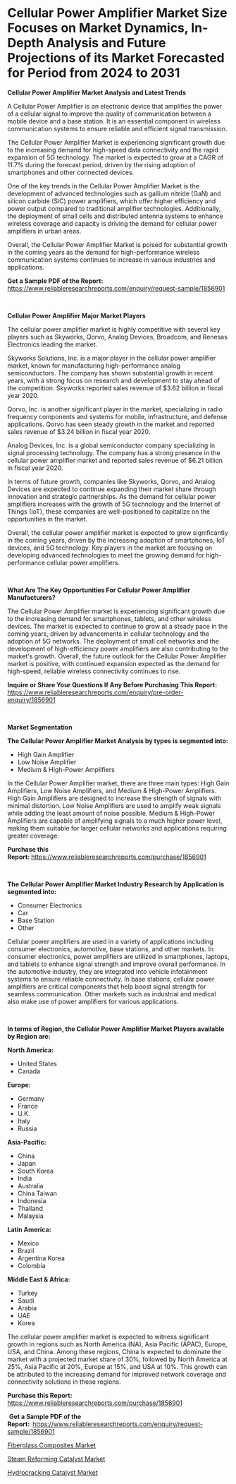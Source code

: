 <p><h1>Cellular Power Amplifier Market Size Focuses on Market Dynamics, In-Depth Analysis and Future Projections of its Market Forecasted for Period from 2024 to 2031</h1></p><p><strong>Cellular Power Amplifier Market Analysis and Latest Trends</strong></p>
<p><p>A Cellular Power Amplifier is an electronic device that amplifies the power of a cellular signal to improve the quality of communication between a mobile device and a base station. It is an essential component in wireless communication systems to ensure reliable and efficient signal transmission.</p><p>The Cellular Power Amplifier Market is experiencing significant growth due to the increasing demand for high-speed data connectivity and the rapid expansion of 5G technology. The market is expected to grow at a CAGR of 11.7% during the forecast period, driven by the rising adoption of smartphones and other connected devices.</p><p>One of the key trends in the Cellular Power Amplifier Market is the development of advanced technologies such as gallium nitride (GaN) and silicon carbide (SiC) power amplifiers, which offer higher efficiency and power output compared to traditional amplifier technologies. Additionally, the deployment of small cells and distributed antenna systems to enhance wireless coverage and capacity is driving the demand for cellular power amplifiers in urban areas.</p><p>Overall, the Cellular Power Amplifier Market is poised for substantial growth in the coming years as the demand for high-performance wireless communication systems continues to increase in various industries and applications.</p></p>
<p><strong>Get a Sample PDF of the Report:&nbsp;</strong> <a href="https://www.reliableresearchreports.com/enquiry/request-sample/1856901">https://www.reliableresearchreports.com/enquiry/request-sample/1856901</a></p>
<p>&nbsp;</p>
<p><strong>Cellular Power Amplifier Major Market Players</strong></p>
<p><p>The cellular power amplifier market is highly competitive with several key players such as Skyworks, Qorvo, Analog Devices, Broadcom, and Renesas Electronics leading the market. </p><p>Skyworks Solutions, Inc. is a major player in the cellular power amplifier market, known for manufacturing high-performance analog semiconductors. The company has shown substantial growth in recent years, with a strong focus on research and development to stay ahead of the competition. Skyworks reported sales revenue of $3.62 billion in fiscal year 2020.</p><p>Qorvo, Inc. is another significant player in the market, specializing in radio frequency components and systems for mobile, infrastructure, and defense applications. Qorvo has seen steady growth in the market and reported sales revenue of $3.24 billion in fiscal year 2020.</p><p>Analog Devices, Inc. is a global semiconductor company specializing in signal processing technology. The company has a strong presence in the cellular power amplifier market and reported sales revenue of $6.21 billion in fiscal year 2020.</p><p>In terms of future growth, companies like Skyworks, Qorvo, and Analog Devices are expected to continue expanding their market share through innovation and strategic partnerships. As the demand for cellular power amplifiers increases with the growth of 5G technology and the Internet of Things (IoT), these companies are well-positioned to capitalize on the opportunities in the market.</p><p>Overall, the cellular power amplifier market is expected to grow significantly in the coming years, driven by the increasing adoption of smartphones, IoT devices, and 5G technology. Key players in the market are focusing on developing advanced technologies to meet the growing demand for high-performance cellular power amplifiers.</p></p>
<p>&nbsp;</p>
<p><strong>What Are The Key Opportunities For Cellular Power Amplifier Manufacturers?</strong></p>
<p><p>The Cellular Power Amplifier market is experiencing significant growth due to the increasing demand for smartphones, tablets, and other wireless devices. The market is expected to continue to grow at a steady pace in the coming years, driven by advancements in cellular technology and the adoption of 5G networks. The deployment of small cell networks and the development of high-efficiency power amplifiers are also contributing to the market's growth. Overall, the future outlook for the Cellular Power Amplifier market is positive, with continued expansion expected as the demand for high-speed, reliable wireless connectivity continues to rise.</p></p>
<p><strong>Inquire or Share Your Questions If Any Before Purchasing This Report:</strong> <a href="https://www.reliableresearchreports.com/enquiry/pre-order-enquiry/1856901">https://www.reliableresearchreports.com/enquiry/pre-order-enquiry/1856901</a></p>
<p>&nbsp;</p>
<p><strong>Market Segmentation</strong></p>
<p><strong>The Cellular Power Amplifier Market Analysis by types is segmented into:</strong></p>
<p><ul><li>High Gain Amplifier</li><li>Low Noise Amplifier</li><li>Medium & High-Power Amplifiers</li></ul></p>
<p><p>In the Cellular Power Amplifier market, there are three main types: High Gain Amplifiers, Low Noise Amplifiers, and Medium & High-Power Amplifiers. High Gain Amplifiers are designed to increase the strength of signals with minimal distortion. Low Noise Amplifiers are used to amplify weak signals while adding the least amount of noise possible. Medium & High-Power Amplifiers are capable of amplifying signals to a much higher power level, making them suitable for larger cellular networks and applications requiring greater coverage.</p></p>
<p><strong>Purchase this Report:&nbsp;</strong><a href="https://www.reliableresearchreports.com/purchase/1856901">https://www.reliableresearchreports.com/purchase/1856901</a></p>
<p>&nbsp;</p>
<p><strong>The Cellular Power Amplifier Market Industry Research by Application is segmented into:</strong></p>
<p><ul><li>Consumer Electronics</li><li>Car</li><li>Base Station</li><li>Other</li></ul></p>
<p><p>Cellular power amplifiers are used in a variety of applications including consumer electronics, automotive, base stations, and other markets. In consumer electronics, power amplifiers are utilized in smartphones, laptops, and tablets to enhance signal strength and improve overall performance. In the automotive industry, they are integrated into vehicle infotainment systems to ensure reliable connectivity. In base stations, cellular power amplifiers are critical components that help boost signal strength for seamless communication. Other markets such as industrial and medical also make use of power amplifiers for various applications.</p></p>
<p>&nbsp;</p>
<p><strong>In terms of Region, the Cellular Power Amplifier Market Players available by Region are:</strong></p>
<p>
    <p> <strong> North America: </strong>
        <ul>
            <li>United States</li>
            <li>Canada</li>
        </ul>
        </p> 
    <p> <strong> Europe: </strong>
        <ul>
            <li>Germany</li>
            <li>France</li>
            <li>U.K.</li>
            <li>Italy</li>
            <li>Russia</li>
        </ul>
        </p> 
    <p> <strong> Asia-Pacific: </strong>
        <ul>
            <li>China</li>
            <li>Japan</li>
            <li>South Korea</li>
            <li>India</li>
            <li>Australia</li>
            <li>China Taiwan</li>
            <li>Indonesia</li>
            <li>Thailand</li>
            <li>Malaysia</li>
        </ul>
        </p> 
    <p> <strong> Latin America: </strong>
        <ul>
            <li>Mexico</li>
            <li>Brazil</li>
            <li>Argentina Korea</li>
            <li>Colombia</li>
        </ul>
        </p> 
    <p> <strong> Middle East & Africa: </strong>
        <ul>
            <li>Turkey</li>
            <li>Saudi</li>
            <li>Arabia</li>
            <li>UAE</li>
            <li>Korea</li>
        </ul>
    </p>
    </p>
<p><p>The cellular power amplifier market is expected to witness significant growth in regions such as North America (NA), Asia Pacific (APAC), Europe, USA, and China. Among these regions, China is expected to dominate the market with a projected market share of 30%, followed by North America at 25%, Asia Pacific at 20%, Europe at 15%, and USA at 10%. This growth can be attributed to the increasing demand for improved network coverage and connectivity solutions in these regions.</p></p>
<p><strong>Purchase this Report: </strong><a href="https://www.reliableresearchreports.com/purchase/1856901">https://www.reliableresearchreports.com/purchase/1856901</a></p>
<p>&nbsp;<strong>Get a Sample PDF of the Report:&nbsp;&nbsp;</strong><a href="https://www.reliableresearchreports.com/enquiry/request-sample/1856901">https://www.reliableresearchreports.com/enquiry/request-sample/1856901</a></p>
<p><strong></strong></p>
<p><p><a href="https://copper-carbon-84f.notion.site/Fiberglass-Composites-Market-Size-Growth-and-Forecast-from-2024-2031-aa109d7f9aad42eeafa155b7a5d7a91a">Fiberglass Composites Market</a></p><p><a href="https://cedar-agate-3da.notion.site/Steam-Reforming-Catalyst-Market-Research-Report-Reveals-The-Latest-Trends-And-Opportunities-of-this--b5cdaa358cf548e29a163ea2bdcbdacd">Steam Reforming Catalyst Market</a></p><p><a href="https://circular-yam-9b9.notion.site/Hydrocracking-Catalyst-Market-with-the-goal-of-estimating-the-market-size-and-future-growth-potentia-d9295e3ce33146d1b6c1231d7cfef056">Hydrocracking Catalyst Market</a></p></p>